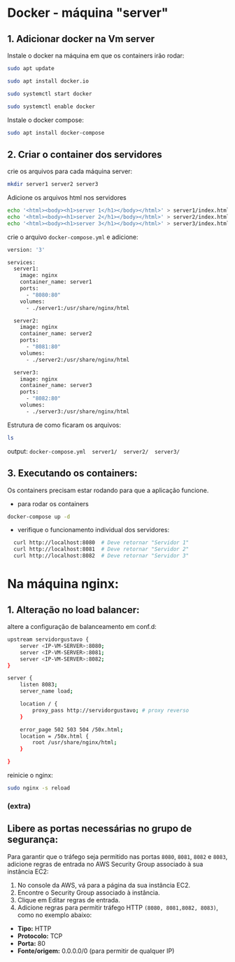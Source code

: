 # Docker - máquina "server"

## 1. Adicionar docker na Vm server
Instale o docker na máquina em que os containers irão rodar:

```bash
sudo apt update
```
```bash
sudo apt install docker.io
```
```bash
sudo systemctl start docker
```
```bash
sudo systemctl enable docker
```

Instale o docker compose:
```bash 
sudo apt install docker-compose 
```

## 2. Criar o container dos servidores 
crie os arquivos para cada máquina server:
```bash
mkdir server1 server2 server3
```

Adicione os arquivos html nos servidores
```bash
echo '<html><body><h1>server 1</h1></body></html>' > server1/index.html
echo '<html><body><h1>server 2</h1></body></html>' > server2/index.html
echo '<html><body><h1>server 3</h1></body></html>' > server3/index.html

```

crie o arquivo ```docker-compose.yml``` e adicione:

```bash
version: '3'

services:
  server1:
    image: nginx
    container_name: server1
    ports:
      - "8080:80"
    volumes:
      - ./server1:/usr/share/nginx/html

  server2:
    image: nginx
    container_name: server2
    ports:
      - "8081:80"
    volumes:
      - ./server2:/usr/share/nginx/html

  server3:
    image: nginx
    container_name: server3
    ports:
      - "8082:80"
    volumes:
      - ./server3:/usr/share/nginx/html

```

Estrutura de como ficaram os arquivos:

```bash
ls
```
output: 
```docker-compose.yml  server1/  server2/  server3/```


## 3. Executando os containers: 
Os containers precisam estar rodando para que a aplicação funcione.
- para rodar os containers
```bash 
docker-compose up -d
```

- verifique o funcionamento individual dos servidores:
```bash
  curl http://localhost:8080  # Deve retornar "Servidor 1"
  curl http://localhost:8081  # Deve retornar "Servidor 2"
  curl http://localhost:8082  # Deve retornar "Servidor 3"
```

# Na máquina nginx:
## 1. Alteração no load balancer:
altere a configuração de balanceamento em conf.d:

```bash
upstream servidorgustavo {
    server <IP-VM-SERVER>:8080;
    server <IP-VM-SERVER>:8081;
    server <IP-VM-SERVER>:8082;
}

server {
    listen 8083;
    server_name load;

    location / {
        proxy_pass http://servidorgustavo; # proxy reverso
    }

    error_page 502 503 504 /50x.html;
    location = /50x.html {
        root /usr/share/nginx/html;
    }

}
```
reinicie o nginx:

```bash
sudo nginx -s reload
```

### (extra) 
## Libere as portas necessárias no grupo de segurança:
Para garantir que o tráfego seja permitido nas portas ```8080```, ```8081```, ```8082``` e ```8083```, adicione regras de entrada no AWS Security Group associado à sua instância EC2:

1) No console da AWS, vá para a página da sua instância EC2.
2) Encontre o Security Group associado à instância.
3) Clique em Editar regras de entrada.
4) Adicione regras para permitir tráfego HTTP ```(8080, 8081,8082, 8083)```, como no exemplo abaixo:
- <strong>Tipo:</strong> HTTP
- <strong>Protocolo:</strong> TCP
- <strong>Porta:</strong> 80
- <strong>Fonte/origem:</strong>  0.0.0.0/0 (para permitir de qualquer IP)